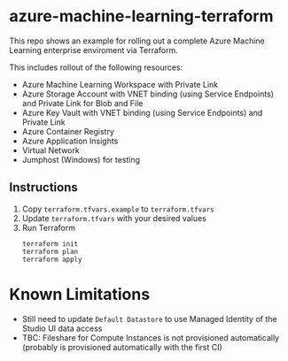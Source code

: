 # azure-machine-learning-terraform

This repo shows an example for rolling out a complete Azure Machine Learning enterprise enviroment via Terraform.

This includes rollout of the following resources:

* Azure Machine Learning Workspace with Private Link
* Azure Storage Account with VNET binding (using Service Endpoints) and Private Link for Blob and File
* Azure Key Vault with VNET binding (using Service Endpoints) and Private Link
* Azure Container Registry
* Azure Application Insights
* Virtual Network
* Jumphost (Windows) for testing

## Instructions

1. Copy `terraform.tfvars.example` to `terraform.tfvars`
1. Update `terraform.tfvars` with your desired values
2. Run Terraform
    ```
    terraform init
    terraform plan
    terraform apply
    ```

# Known Limitations

* Still need to update `Default Datastore` to use Managed Identity of the Studio UI data access
* TBC: Fileshare for Compute Instances is not provisioned automatically (probably is provisioned automatically with the first CI)